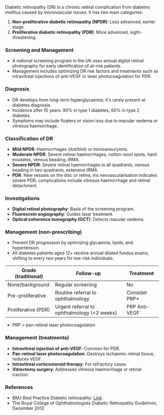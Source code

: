 Diabetic retinopathy (DR) is a chronic retinal complication from diabetes mellitus caused by microvascular issues. It has two main categories:

1. **Non-proliferative diabetic retinopathy (NPDR)**: Less advanced, earlier stage.
2. **Proliferative diabetic retinopathy (PDR)**: More advanced, sight-threatening.

### Screening and Management
- A national screening program in the UK uses annual digital retinal photography for early identification of at-risk patients.
- Management includes optimizing DR risk factors and treatments such as intravitreal injections of anti-VEGF or laser photocoagulation for PDR.

### Diagnosis
- DR develops from long-term hyperglycaemia; it's rarely present at diabetes diagnosis.
- Incidence after 15 years: 90% in type 1 diabetes, 60% in type 2 diabetes.
- Symptoms may include floaters or vision loss due to macular oedema or vitreous haemorrhage.

### Classification of DR
- **Mild NPDR**: Haemorrhages (dot/blot) or microaneurysms.
- **Moderate NPDR**: Severe retinal haemorrhages, cotton-wool spots, hard exudates, venous beading, IRMA.
- **Severe NPDR**: Severe retinal haemorrhages in all quadrants, venous beading in two quadrants, extensive IRMA.
- **PDR**: New vessels on the disc or retina, iris neovascularisation indicates severe PDR; complications include vitreous haemorrhage and retinal detachment.

### Investigations
- **Digital retinal photography**: Basis of the screening program.
- **Fluorescein angiography**: Guides laser treatment.
- **Optical coherence tomography (OCT)**: Detects macular oedema.

### Management (non-prescribing)
- Prevent DR progression by optimizing glycaemia, lipids, and hypertension.
- All diabetes patients aged 12+ receive annual dilated fundus exams, shifting to every two years for low-risk individuals.

| Grade (traditional)       | Follow-up                                   | Treatment                |
|---------------------------|---------------------------------------------|--------------------------|
| None/background            | Regular screening                           | No                       |
| Pre-proliferative         | Routine referral to ophthalmology           | Consider PRP*            |
| Proliferative (PDR)       | Urgent referral to ophthalmology (<2 weeks)| PRP Anti-VEGF            |

* PRP = pan-retinal laser photocoagulation

### Management (treatments)
- **Intravitreal injection of anti-VEGF**: Common for PDR.
- **Pan-retinal laser photocoagulation**: Destroys ischaemic retinal tissue, reduces VEGF.
- **Intravitreal corticosteroid therapy**: For refractory cases.
- **Vitrectomy surgery**: Addresses vitreous haemorrhage or retinal traction.

### References
- BMJ Best Practice Diabetic retinopathy: [Link](https://bestpractice.bmj.com/topics/en-gb/532)
- The Royal College of Ophthalmologists Diabetic Retinopathy Guidelines, December 2012
